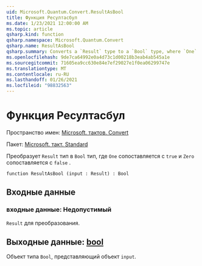 ```yaml
---
uid: Microsoft.Quantum.Convert.ResultAsBool
title: Функция Ресултасбул
ms.date: 1/23/2021 12:00:00 AM
ms.topic: article
qsharp.kind: function
qsharp.namespace: Microsoft.Quantum.Convert
qsharp.name: ResultAsBool
qsharp.summary: Converts a `Result` type to a `Bool` type, where `One` is mapped to `true` and `Zero` is mapped to `false`.
ms.openlocfilehash: 9de7ca64992e0a4d73c1d00218b3eab4ab545a1e
ms.sourcegitcommit: 71605ea9cc630e84e7ef29027e1f0ea06299747e
ms.translationtype: MT
ms.contentlocale: ru-RU
ms.lasthandoff: 01/26/2021
ms.locfileid: "98832563"
---
```

# <a name="resultasbool-function"></a>Функция Ресултасбул

Пространство имен: [Microsoft. тактов. Convert](xref:Microsoft.Quantum.Convert)

Пакет: [Microsoft. такт. Standard](https://nuget.org/packages/Microsoft.Quantum.Standard)


Преобразует `Result` тип в `Bool` тип, где `One` сопоставляется с `true` и `Zero` сопоставляется с `false` .

```qsharp
function ResultAsBool (input : Result) : Bool
```


## <a name="input"></a>Входные данные

### <a name="input--__invalidresult__"></a>входные данные: __Недопустимый <Result>__

`Result` для преобразования.



## <a name="output--bool"></a>Выходные данные: [bool](xref:microsoft.quantum.lang-ref.bool)

Объект типа `Bool`, представляющий объект `input`.